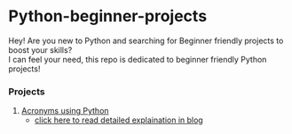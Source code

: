 # Python-beginner-projects
Hey! Are you new to Python and searching for Beginner friendly projects to boost your skills?<br/>
I can feel your need, this repo is dedicated to beginner friendly Python projects!<br/>

### Projects
1. [Acronyms using Python](https://github.com/Punit-Choudhary/Python-beginner-projects/blob/main/acronyms.py)
    - [click here to read detailed explaination in blog](https://medium.com/@itspunitchoudhary/creating-acronyms-using-python-1757b29cb107)

